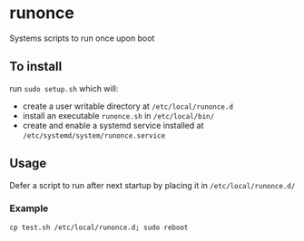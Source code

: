 # runonce
Systems scripts to run once upon boot


## To install 

run `sudo setup.sh` which will:
- create a user writable directory at `/etc/local/runonce.d`
- install an executable `runonce.sh` in `/etc/local/bin/`
- create and enable a systemd service installed at `/etc/systemd/system/runonce.service`

## Usage

Defer a script to run after next startup by placing it in `/etc/local/runonce.d/`

### Example
`cp test.sh /etc/local/runonce.d; sudo reboot`

